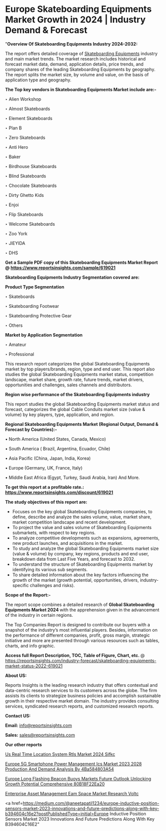 # Europe Skateboarding Equipments Market Growth in 2024 | Industry Demand & Forecast

"<strong>Overview Of Skateboarding Equipments Industry 2024-2032:</strong>

The report offers detailed coverage of <a href=https://www.reportsinsights.com/sample/619021>Skateboarding Equipments</a> industry and main market trends. The market research includes historical and forecast market data, demand, application details, price trends, and company shares of the leading Skateboarding Equipments by geography. The report splits the market size, by volume and value, on the basis of application type and geography.

<strong>The Top key vendors in Skateboarding Equipments Market include are:- </strong>

‣ Alien Workshop

‣ Almost Skateboards

‣ Element Skateboards

‣ Plan B

‣ Zero Skateboards

‣ Anti Hero

‣ Baker

‣ Birdhouse Skateboards

‣ Blind Skateboards

‣ Chocolate Skateboards

‣ Dirty Ghetto Kids

‣ Enjoi

‣ Flip Skateboards

‣ Welcome Skateboards

‣ Zoo York

‣ JIEYIDA

‣ DHS

<strong>Get a Sample PDF copy of this Skateboarding Equipments Market Report </strong><strong>@ <a href=https://www.reportsinsights.com/sample/619021 style=color:#0000ff;>https://www.reportsinsights.com/sample/619021</a> </strong>

<strong>Skateboarding Equipments Industry Segmentation covered are:</strong>

<strong>Product Type Segmentation</strong>

‣    Skateboards

‣ Skateboarding Footwear

‣ Skateboarding Protective Gear

‣ Others

<strong>Market by Application Segmentation</strong>

‣   Amateur

‣ Professional

This research report categorizes the global Skateboarding Equipments market by top players/brands, region, type and end user. This report also studies the global Skateboarding Equipments market status, competition landscape, market share, growth rate, future trends, market drivers, opportunities and challenges, sales channels and distributors.

<strong>Region wise performance of the Skateboarding Equipments industry</strong><strong> </strong>

This report studies the global Skateboarding Equipments market status and forecast, categorizes the global Cable Conduits market size (value &amp; volume) by key players, type, application, and region. 

<strong>Regional Skateboarding Equipments Market (Regional Output, Demand &amp; Forecast by Countries):-</strong>

• North America (United States, Canada, Mexico)

• South America ( Brazil, Argentina, Ecuador, Chile)

• Asia Pacific (China, Japan, India, Korea)

• Europe (Germany, UK, France, Italy)

• Middle East Africa (Egypt, Turkey, Saudi Arabia, Iran) And More.

<strong>To get this report at a profitable rate.: <a href=https://www.reportsinsights.com/discount/619021 style=color:#0000ff;>https://www.reportsinsights.com/discount/619021</a></strong>

<strong>The study objectives of this report are:</strong>
<ul>
  <li>Focuses on the key global Skateboarding Equipments companies, to define, describe and analyze the sales volume, value, market share, market competition landscape and recent development.</li>
  <li>To project the value and sales volume of Skateboarding Equipments submarkets, with respect to key regions.</li>
  <li>To analyze competitive developments such as expansions, agreements, new product launches, and acquisitions in the market.</li>
  <li>To study and analyze the global Skateboarding Equipments market size (value &amp; volume) by company, key regions, products and end user, breakdown data from Last Five Years, and forecast to 2032.</li>
  <li>To understand the structure of Skateboarding Equipments market by identifying its various sub segments.</li>
  <li>To share detailed information about the key factors influencing the growth of the market (growth potential, opportunities, drivers, industry-specific challenges and risks).</li>
</ul>
<strong>Scope of the Report:-</strong><strong> </strong>

The report scope combines a detailed research of <strong>Global Skateboarding Equipments Market 2024 </strong>with the apprehension given in the advancement of the industry in certain regions.

The Top Companies Report is designed to contribute our buyers with a snapshot of the industry’s most influential players. Besides, information on the performance of different companies, profit, gross margin, strategic initiative and more are presented through various resources such as tables, charts, and info graphic.

<strong>Access full Report Description, TOC, Table of Figure, Chart, etc. </strong>@   <a href=https://reportsinsights.com/industry-forecast/skateboarding-equipments-market-status-2022-619021 style=color:#0000ff;>https://reportsinsights.com/industry-forecast/skateboarding-equipments-market-status-2022-619021</a>

<strong>About US:</strong>

Reports Insights is the leading research industry that offers contextual and data-centric research services to its customers across the globe. The firm assists its clients to strategize business policies and accomplish sustainable growth in their respective market domain. The industry provides consulting services, syndicated research reports, and customized research reports.

<strong>Contact US:</strong>

<p class=""""><b>Email:</b> <a href=mailto:info@reportsinsights.com>info@reportsinsights.com</a></p>
<p class=""""><b>Sales:</b> <a href=mailto:sales@reportsinsights.com>sales@reportsinsights.com</a></p>

<strong>Our other reports</strong>

<a href=https://www.linkedin.com/pulse/us-real-time-location-system-rtls-market-2024-sifkc/>Us Real Time Location System Rtls Market 2024 Sifkc</a>

<a href=https://medium.com/@shreyaw909/europe-5g-smartphone-power-management-ics-market-2023-2028-production-and-demand-analysis-by-4ba584803a54>Europe 5G Smartphone Power Management Ics Market 2023 2028 Production And Demand Analysis By 4Ba584803A54</a>

<a href=https://medium.com/@a86515711/europe-long-flashing-beacon-buoys-markets-future-outlook-unlocking-growth-potential-comprehensive-80b18f22ea20>Europe Long Flashing Beacon Buoys Markets Future Outlook Unlocking Growth Potential Comprehensive 80B18F22Ea20</a>

<a href=https://www.linkedin.com/pulse/enterprise-asset-management-eam-space-market-research-voltc/>Enterprise Asset Management Eam Space Market Research Voltc</a>

<a href=https://medium.com/@aneetapatil1234/europe-inductive-position-sensors-market-2023-innovations-and-future-predictions-along-with-key-b394604c16e2?postPublishedType=initial>Europe Inductive Position Sensors Market 2023 Innovations And Future Predictions Along With Key B394604C16E2</a>"

